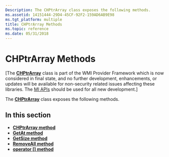 ```yaml
---
Description: The CHPtrArray class exposes the following methods.
ms.assetid: 14151444-29D4-45CF-92F2-159AD6AB9E98
ms.tgt_platform: multiple
title: CHPtrArray Methods
ms.topic: reference
ms.date: 05/31/2018
---
```


# CHPtrArray Methods

\[The [**CHPtrArray**](/windows/desktop/api/ChPtrArr/nl-chptrarr-chptrarray) class is part of the WMI Provider Framework which is now considered in final state, and no further development, enhancements, or updates will be available for non-security related issues affecting these libraries. The [MI APIs](https://docs.microsoft.com/previous-versions/windows/desktop/wmi_v2/windows-management-infrastructure) should be used for all new development.\]

The [**CHPtrArray**](/windows/desktop/api/ChPtrArr/nl-chptrarr-chptrarray) class exposes the following methods.

## In this section

-   [**CHPtrArray method**](/windows/desktop/api/ChPtrArr/nf-chptrarr-chptrarray-chptrarray)
-   [**GetAt method**](/windows/desktop/api/ChPtrArr/nf-chptrarr-chptrarray-getat)
-   [**GetSize method**](/windows/desktop/api/ChPtrArr/nf-chptrarr-chptrarray-getsize)
-   [**RemoveAll method**](/windows/desktop/api/ChPtrArr/nf-chptrarr-chptrarray-removeall)
-   [**operator \[\] method**](https://msdn.microsoft.com/en-us/library/Aa384934(v=VS.85).aspx)

 

 



